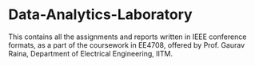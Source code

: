 # Data-Analytics-Laboratory

This contains all the assignments and reports written in IEEE conference formats, as a part of the coursework in EE4708, offered by Prof. Gaurav Raina, Department of Electrical Engineering, IITM.
